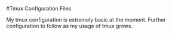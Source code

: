 #Tmux Configuration Files

My tmux configuration is extremely basic at the moment. Further configuration to
follow as my usage of tmux grows.
